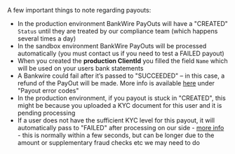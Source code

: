 A few important things to note regarding payouts: 
* In the production environment BankWire PayOuts will have a "CREATED" `Status` until they are treated by our compliance team (which happens several times a day)
* In the sandbox environment BankWire PayOuts will be processed automatically (you must contact us if you need to test a FAILED payout)
* When you created the **production ClientId** you filled the field `Name` which will be used on your users bank statements
* A Bankwire could fail after it’s passed to "SUCCEEDED" – in this case, a refund of the PayOut will be made. More info is available [here](/guide/errors) under "Payout error codes"
* In the production environment, if you payout is stuck in "CREATED", this might be because you uploaded a KYC document for this user and it is pending processing
* If a user does not have the sufficient KYC level for this payout, it will automatically pass to "FAILED" after processing on our side - [more info](/blog/important-updated-payout-workflow) - this is normally within a few seconds, but can be longer due to the amount or supplementary fraud checks etc we may need to do